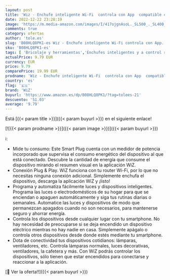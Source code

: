 ```yaml
---
layout: post
title: 'Wiz - Enchufe inteligente Wi-Fi  controla con App  compatible con Alexa y Google Home  Color Blanco'
date: 2022-12-22 23:28:19
image: 'https://m.media-amazon.com/images/I/417ojgnAsoL._SL500_._SL400_.jpg'
comments: true
category: ofertas
author: 'tole.es'
slug: 'B08HLQ8PK1-es Wiz - Enchufe inteligente Wi-Fi controla con App...'
sku: 'B08HLQ8PK1-es'
tags: [ 'Bricolaje y herramientas','Enchufes inteligentes y a control remoto','Enchufes y accesorios','Instalación eléctrica','alexa','enchufe','google','home','inteligente','wiz','🇪🇸', ]
actualPrice: 9.79 EUR
currency: EUR
price: 9.79
comparePrice: 19.99 EUR
prodname: 'Wiz - Enchufe inteligente Wi-Fi  controla con App  compatible con Alexa y Google Home  Color Blanco'
country: 'es'
flag: '🇪🇸'
brand: 'WiZ'
buyurl: 'https://www.amazon.es/dp/B08HLQ8PK1/?tag=tolees-21'
descuento: '51.03'
average: '9.79'
---
```


Está [{{< param title >}}]({{< param buyurl >}}) en el siguiente enlace!

[![{{< param prodname >}}]({{< param image >}})]({{< param buyurl >}})

ℹ️:

- Mide tu consumo: Este Smart Plug cuenta con un medidor de potencia incorporado que supervisa el consumo energético del dispositivo al que está conectado. Descubre la cantidad de energía que consume el dispositivo mirando el resumen visual en la aplicación WiZ.
- Conexión Plug & Play. WiZ funciona con tu router Wi-Fi, por lo que no necesitas ninguna conexión adicional. Simplemente enchufa el dispositivo, descarga la aplicación WiZ y ¡listo!
- Programa y automatiza fácilmente luces y dispositivos inteligentes. Programa las luces o electrodomésticos de su hogar para que se enciendan o apaguen automáticamente y siga tus rutinas diarias o semanales. Automatice las luces y dispositivos de modo que permanezcan apagados cuando no son necesarios, para mantenerse seguro y ahorrar energía.
- Controla los dispositivos desde cualquier lugar con tu smartphone. No hay necesidad de preocuparse si se deja encendido un dispositivo eléctrico mientras no hay nadie en casa. Simplemente apágalo o controla otros dispositivos desde donde estés mediante tu smartphone.
- Dota de conectividad tus dispositivos cotidianos: lámparas, ventiladores, etc. Controla lámparas normales, luces decorativas, ventiladores, la cafetera y más. Con WiZ podrás controlar los dispositivos, sólo tienen que estar encendidos para conectarse y reaccionar a la aplicación.

[🛒 Ver la oferta!!]({{< param buyurl >}})
